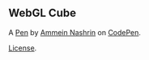 WebGL Cube
----------


A [Pen](https://codepen.io/ammein/pen/25794ee1b7255ef36eb081d9b6cf10ef) by [Ammein Nashrin](https://codepen.io/ammein) on [CodePen](https://codepen.io).

[License](https://codepen.io/ammein/pen/25794ee1b7255ef36eb081d9b6cf10ef/license).